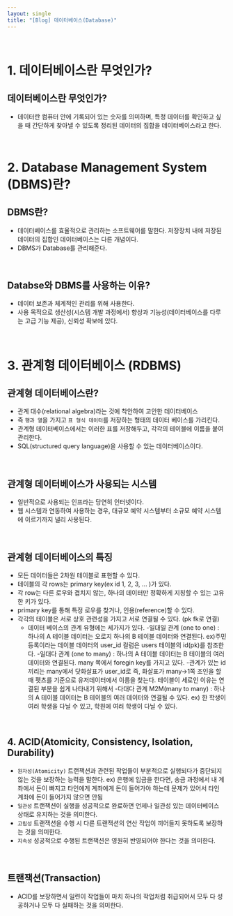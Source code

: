 ```yaml
---
layout: single
title: "[Blog] 데이터베이스(Database)"
---
```


<br>

# 1. 데이터베이스란 무엇인가?

## 데이터베이스란 무엇인가?

- 데이터란 컴퓨터 안에 기록되어 있는 숫자를 의미하며, 특정 데이터를 확인하고 싶을 때 간단하게 찾아낼 수 있도록 정리된 데이터의 집합을 데이터베이스라고 한다.

<br>

# 2. Database Management System (DBMS)란?

## DBMS란?

- 데이터베이스를 효율적으로 관리하는 소프트웨어를 말한다. 저장장치 내에 저장된 데이터의 집합인 데이터베이스는 다른 개념이다.
- DBMS가 Database를 관리해준다.

<br>

## Databse와 DBMS를 사용하는 이유?

- 데이터 보존과 체계적인 관리를 위해 사용한다.
- 사용 목적으로 생산성(시스템 개발 과정에서) 향상과 기능성(데이터베이스를 다루는 고급 기능 제공), 신뢰성 확보에 있다.

<br>

# 3. 관계형 데이터베이스 (RDBMS)

## 관계형 데이터베이스란?

- 관계 대수(relational algebra)라는 것에 착안하여 고안한 데이터베이스
- 즉 `행과 열`을 가지고 `표 형식 데이터`를 저장하는 형태의 데이터 베이스를 가리킨다.
- 관계형 데이터베이스에서는 이러한 표를 저장해두고, 각각의 테이블에 이름을 붙여 관리한다.
- SQL(structured query language)을 사용할 수 있는 데이터베이스이다.

<br>

## 관계형 데이터베이스가 사용되는 시스템

- 일반적으로 사용되는 인프라는 당연히 인터넷이다.
- 웹 시스템과 연동하여 사용하는 경우, 대규모 예약 시스템부터 소규모 예약 시스템에 이르기까지 널리 사용된다.

<br>

## 관계형 데이터베이스의 특징

- 모든 데이터들은 2차원 테이블로 표현할 수 있다.
- 테이블의 각 rows는 primary key(ex id 1, 2, 3, ... )가 있다.
- 각 row는 다른 로우와 겹치지 않는, 하나의 데이터만 정확하게 지칭할 수 있는 고유한 키가 있다.
- primary key를 통해 특정 로우를 찾거나, 인용(reference)할 수 있다.
- 각각의 테이블은 서로 상호 관련성을 가지고 서로 연결될 수 있다. (pk fk로 연결)
  - 데이터 베이스의 관계 유형에는 세가지가 있다. -일대일 관계 (one to one) : 하나의 A 테이블 데이터는 오로지 하나의 B 테이블 데이터와 연결된다. ex)주민등록이라는 데이블 데이터의 user_id 컬럼은 users 테이블의 id(pk)를 참조한다. -일대다 관계 (one to many) : 하나의 A 테이블 데이터는 B 테이블의 여러 데이터와 연결된다. many 쪽에서 foregin key를 가지고 있다. -관계가 있는 id끼리는 many에서 닷화살표가 user_id로 즉, 화살표가 many→1쪽
    조인을 할 때 펫츠를 기준으로 유저데이터에서 이름을 찾는다. 테이블이 세로인 이유는 연결된 부분을 쉽게 나타내기 위해서 -다대다 관계 M2M(many to many) : 하나의 A 테이블 데이터는 B 테이블의 여러 데이터와 연결될 수 있다.
    ex) 한 학생이 여러 학생을 다닐 수 있고, 학원에 여러 학생이 다닐 수 있다.

<br>

## 4. ACID(Atomicity, Consistency, Isolation, Durability)

- `원자성(Atomicity)` 트랜잭션과 관련된 작업들이 부분적으로 실행되다가 중단되지 않는 것을 보장하는 능력을 말한다.
  ex) 은행에 입금을 한다면, 송금 과정에서 내 계좌에서 돈이 빠지고 타인에게 계좌에게 돈이 들어가야 하는데 문제가 있어서 타인 계좌에 돈이 들어가지 않으면 안됨
- `일관성` 트랜잭션이 실행을 성공적으로 완료하면 언제나 일관성 있는 데이터베이스 상태로 유지하는 것을 의미한다.
- `고립성` 트랜잭션을 수행 시 다른 트랜잭션의 연산 작업이 끼어들지 못하도록 보장하는 것을 의미한다.
- `지속성` 성공적으로 수행된 트랜잭션은 영원히 반영되어야 한다는 것을 의미한다.

<br>

## 트랜잭션(Transaction)

- ACID를 보장하면서 일련이 작업들이 마치 하나의 작업처럼 취급되어서 모두 다 성공하거나 모두 다 실패하는 것을 의미한다.
